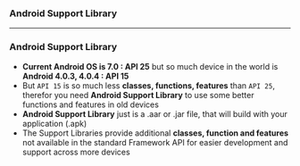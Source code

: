 ### Android Support Library 

----------------------------------------

### Android Support Library 
* **Current Android OS is 7.0 : API 25** but so much device in the world is **Android 4.0.3, 4.0.4 : API 15** 
* But `API 15` is so much less **classes, functions, features** than `API 25`, therefor you need **Android Support Library** to use some better functions and features in old devices
* **Android Support Library** just is a .aar or .jar file, that will build with your application (.apk)
* The Support Libraries provide additional **classes, function and features** not available in the standard Framework API for easier development and support across more devices
